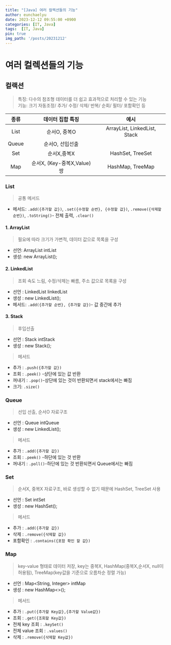 ```yaml
---
title: "[Java] 여러 컬렉션들의 기능"
author: eunchaelyu
date: 2023-12-12 09:55:00 +0900
categories: [IT, Java]
tags:  [IT, Java]
pin: true
img_path: '/posts/20231212'
---
```




# 여러 컬렉션들의 기능     

## 컬랙션
> 특징: 다수의 참조형 데이터를 더 쉽고 효과적으로 처리할 수 있는 기능        
> 기능: 크기 자동조정/ 추가/ 수정/ 삭제/ 반복/ 순회/ 필터/ 포함확인 등        

|종류|데이터 집합 특징|예시|    
|:----:|:----:|:----:|    
|List|순서O, 중복O|ArrayList, LinkedList, Stack|    
|Queue|순서O, 선입선출||    
|Set|순서X,중복X|HashSet, TreeSet|    
|Map|순서X, (Key-중복X,Value) 쌍|HashMap, TreeMap|    

### List        
> 공통 메서드
- 메서드: ``.add({추가할 값})``, ``.set({수정할 순번}, {수정할 값})``, ``.remove({삭제할 순번})``, ``.toString()``- 전체 출력, ``.clear()``
  
#### 1. **ArrayList**
> 필요에 따라 크기가 가변적, 데이터 값으로 목록을 구성    
- 선언: ArrayList<Integer> intList    
- 생성: new ArrayList<Integer>();    


#### 2. **LinkedList**
> 조회 속도 느림, 수정/삭제는 빠름, 주소 값으로 목록을 구성    
- 선언 : LinkedList<Integer> linkedList    
- 생성 : new LinkedList<Integer>();    
- 메서드: ``.add({추가할 순번}, {추가할 값})``- 값 중간에 추가    

#### 3. **Stack**
> 후입선출    
- 선언 : Stack<Integer> intStack        
- 생성 : new Stack<Integer>();       
 
> 메서드      
- 추가 : ``.push({추가할 값})``            
- 조회 : ``.peek()`` -상단에 있는 값 반환    
- 꺼내기 : ``.pop()``-상단에 있는 것이 반환되면서 stack에서는 빠짐    
- 크기: ``.size()``    


### Queue             
> 선입 선출, 순서O  자료구조      
- 선언 : Queue<Integer> intQueue            
- 생성 : new LinkedList<Integer>();      
  
> 메서드      
- 추가 : ``.add({추가할 값})``        
- 조회 : ``.peek()`` -하단에 있는 것 반환    
- 꺼내기 : ``.poll()``-하단에 있는 것 반환되면서 Queue에서는 빠짐    


### Set
> 순서X, 중복X 자료구조, 바로 생성할 수 없기 때문에 HashSet, TreeSet 사용
- 선언 : Set<Integer> intSet
- 생성 : new HashSet<Integer>();
      
> 메서드        
- 추가 : ``.add({추가할 값})``           
- 삭제 : ``.remove({삭제할 값})``        
- 포함확인 : ``.contains({포함 확인 할 값})``    


### Map        
> key-value 형태로 데이터 저장, key는 중복X, HashMap(중복X,순서X, null이 허용됨), TreeMap(key값을 기준으로 오름차순 정렬 가능)     
- 선언 : Map<String, Integer> intMap    
- 생성 : new HashMap<>();
  
> 메서드    
- 추가 : ``.put({추가할 Key값},{추가할 Value값})``    
- 조회 : ``.get({조회할 Key값})``    
- 전체 key 조회 : ``.keySet()``    
- 전체 value 조회 : ``.values()``    
- 삭제 : ``.remove({삭제할 Key값})``    
